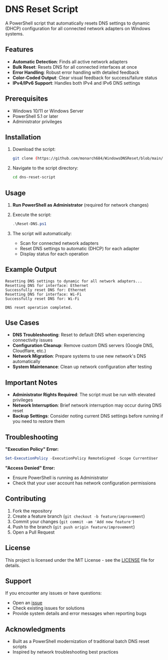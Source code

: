 # DNS Reset Script

A PowerShell script that automatically resets DNS settings to dynamic (DHCP) configuration for all connected network adapters on Windows systems.

## Features

- **Automatic Detection**: Finds all active network adapters
- **Bulk Reset**: Resets DNS for all connected interfaces at once
- **Error Handling**: Robust error handling with detailed feedback
- **Color-Coded Output**: Clear visual feedback for success/failure status
- **IPv4/IPv6 Support**: Handles both IPv4 and IPv6 DNS settings

## Prerequisites

- Windows 10/11 or Windows Server
- PowerShell 5.1 or later
- Administrator privileges

## Installation

1. Download the script:
   ```bash
   git clone (https://github.com/monarch684/WindowsDNSReset/blob/main/reset-dns.ps1)
   ```

2. Navigate to the script directory:
   ```bash
   cd dns-reset-script
   ```

## Usage

1. **Run PowerShell as Administrator** (required for network changes)

2. Execute the script:
   ```powershell
   .\Reset-DNS.ps1
   ```

3. The script will automatically:
   - Scan for connected network adapters
   - Reset DNS settings to automatic (DHCP) for each adapter
   - Display status for each operation

## Example Output

```
Resetting DNS settings to dynamic for all network adapters...
Resetting DNS for interface: Ethernet
Successfully reset DNS for: Ethernet
Resetting DNS for interface: Wi-Fi
Successfully reset DNS for: Wi-Fi

DNS reset operation completed.
```

## Use Cases

- **DNS Troubleshooting**: Reset to default DNS when experiencing connectivity issues
- **Configuration Cleanup**: Remove custom DNS servers (Google DNS, Cloudflare, etc.)
- **Network Migration**: Prepare systems to use new network's DNS automatically
- **System Maintenance**: Clean up network configuration after testing

## Important Notes

- **Administrator Rights Required**: The script must be run with elevated privileges
- **Network Interruption**: Brief network interruption may occur during DNS reset
- **Backup Settings**: Consider noting current DNS settings before running if you need to restore them

## Troubleshooting

**"Execution Policy" Error:**
```powershell
Set-ExecutionPolicy -ExecutionPolicy RemoteSigned -Scope CurrentUser
```

**"Access Denied" Error:**
- Ensure PowerShell is running as Administrator
- Check that your user account has network configuration permissions

## Contributing

1. Fork the repository
2. Create a feature branch (`git checkout -b feature/improvement`)
3. Commit your changes (`git commit -am 'Add new feature'`)
4. Push to the branch (`git push origin feature/improvement`)
5. Open a Pull Request

## License

This project is licensed under the MIT License - see the [LICENSE](LICENSE) file for details.

## Support

If you encounter any issues or have questions:
- Open an [issue](https://github.com/monarch684/WindowsDNSReset/issues)
- Check existing issues for solutions
- Provide system details and error messages when reporting bugs

## Acknowledgments

- Built as a PowerShell modernization of traditional batch DNS reset scripts
- Inspired by network troubleshooting best practices

